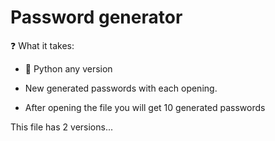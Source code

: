 # Password generator

❓ What it takes:
- 🐍 Python any version

- New generated passwords with each opening.
- After opening the file you will get 10 generated passwords

This file has 2 versions...
